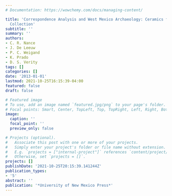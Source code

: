```yaml
---
# Documentation: https://wowchemy.com/docs/managing-content/

title: 'Correspondence Analysis and West Mexico Archaeology: Ceramics from the Long-Glassow
  Collection'
subtitle: ''
summary: ''
authors:
- C. R. Nance
- J. De Leeuw
- P. C. Weigand
- K. Prado
- D. S. Verity
tags: []
categories: []
date: '2013-01-01'
lastmod: 2021-10-25T16:15:39-04:00
featured: false
draft: false

# Featured image
# To use, add an image named `featured.jpg/png` to your page's folder.
# Focal points: Smart, Center, TopLeft, Top, TopRight, Left, Right, BottomLeft, Bottom, BottomRight.
image:
  caption: ''
  focal_point: ''
  preview_only: false

# Projects (optional).
#   Associate this post with one or more of your projects.
#   Simply enter your project's folder or file name without extension.
#   E.g. `projects = ["internal-project"]` references `content/project/deep-learning/index.md`.
#   Otherwise, set `projects = []`.
projects: []
publishDate: '2021-10-25T20:15:39.141244Z'
publication_types:
- '5'
abstract: ''
publication: '*University of New Mexico Press*'
---
```

